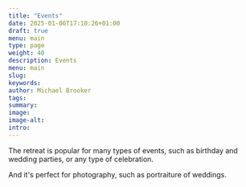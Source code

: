 ```yaml
---
title: "Events"
date: 2025-01-06T17:10:26+01:00
draft: true
menu: main 
type: page
weight: 40
description: Events  
menu: main
slug:
keywords:
author: Michael Brooker 
tags: 
summary:
image:
image-alt:
intro:
---
```


The retreat is popular for many types of events, such as birthday and wedding parties, or any type of celebration. 

And it's perfect for photography, such as portraiture of weddings. 

